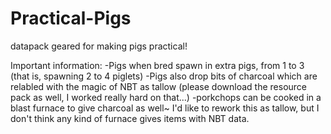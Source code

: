# Practical-Pigs
datapack geared for making pigs practical! 

Important information:
-Pigs when bred spawn in extra pigs, from 1 to 3 (that is, spawning 2 to 4 piglets)
-Pigs also drop bits of charcoal which are relabled with the magic of NBT as tallow (please download the resource pack as well, I worked really hard on that...)
-porkchops can be cooked in a blast furnace to give charcoal as well~ I'd like to rework this as tallow, but I don't think any kind of furnace gives items with NBT data. 
